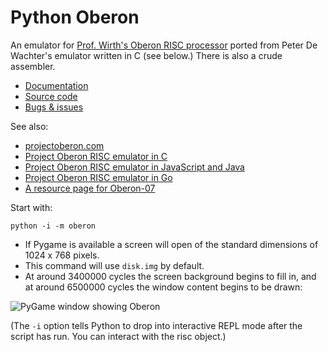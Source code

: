 Python Oberon
=============

An emulator for [Prof. Wirth's Oberon RISC processor](http://www.inf.ethz.ch/personal/wirth/ProjectOberon/)
ported from Peter De Wachter's emulator written in C (see below.)
There is also a crude assembler.

-  [Documentation](https://pythonoberon.readthedocs.io/en/latest/)
-  [Source code](https://git.sr.ht/~sforman/PythonOberon)
-  [Bugs & issues](https://todo.sr.ht/~sforman/python-oberon)


See also:

-  [projectoberon.com](http://projectoberon.com/)
-  [Project Oberon RISC emulator in C](https://github.com/pdewacht/oberon-risc-emu)
-  [Project Oberon RISC emulator in JavaScript and Java](http://schierlm.github.io/OberonEmulator/)
-  [Project Oberon RISC emulator in Go](https://github.com/fzipp/oberon)
-  [A resource page for Oberon-07](http://oberon07.com/)


Start with:

```
python -i -m oberon
```

- If Pygame is available a screen will open of the standard dimensions of 1024 x 768 pixels.
- This command will use `disk.img` by default.
- At around 3400000 cycles the screen background begins to fill in, and at around 6500000 cycles the window content begins to be drawn:

![PyGame window showing Oberon](https://git.sr.ht/~sforman/PythonOberon/blob/master/Screenshot.png "PyGame window showing Oberon")

(The `-i` option tells Python to drop into interactive REPL mode after
the script has run.  You can interact with the risc object.)

